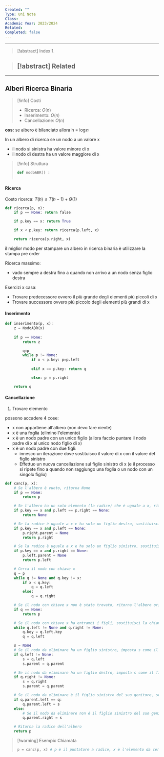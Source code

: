 ```yaml
---
Created: ""
Type: Uni Note
Class: 
Academic Year: 2023/2024
Related: 
Completed: false
---
```

---

>[!abstract] Index
>1. 

>[!abstract] Related
>- 

---

## Alberi Ricerca Binaria

>[!info] Costi
>- Ricerca: $O(n)$
>- Inserimento: $O(n)$
>- Cancellazione: $O(n)$

**oss:** se albero è bilanciato allora h = $\log n$


In un albero di ricerca se un nodo a un valore x
- il nodo si sinistra ha valore minore di x
- il nodo di destra ha un valore maggiore di x

>[!info] Struttura
>
>```python
>def nodoABR() :
>	
>```

#### Ricerca
Costo ricerca: $T(h)\leq T(h-1)+\Theta(1)$

```python
def ricerca(p, x):
	if p == None: return false

	if p.key == x: return True

	if x < p.key: return ricerca(p.left, x)

	return ricerca(p.right, x)
```

il miglior modo per stampare un albero in ricerca binaria è utilizzare la stampa pre order

Ricerca massimo:
- vado sempre a destra fino a quando non arrivo a un nodo senza figlio destra


Esercizi x casa:
- Trovare predecessore ovvero il più grande degli elementi più piccoli di x
- Trovare successore ovvero più piccolo degli elementi più grandi di x 

#### Inserimento 
```python
def inserimento(p, x):
	z = NodoABR(x)
	
	if p == None: 
		return z

		q=p
		while p != None:
			if x < p.key: p=p.left
			
			elif x == p.key: return q

			else: p = p.right

	return q
```

#### Cancellazione 
1. Trovare elemento

possono accadere 4 cose:
- x non appartiene all'albero (non devo fare niente)
- x è una foglia (elimino l'elemento)
- x è un nodo padre con un unico figlio (allora faccio puntare il nodo padre di x al unico nodo figlio di x)
- x è un nodo padre con due figli: 
	- innesco un iterazione dove sostituisco il valore di x con il valore del figlio sinistro
	- Effettuo un nuova cancellazione sul figlio sinistro di x (e il processo si ripete fino a quando non raggiungo una foglia o un nodo con un singolo figlio)

```python
def canc(p, x):
    # Se l'albero è vuoto, ritorna None
    if p == None: 
        return p

    # Se l'albero ha un solo elemento (la radice) che è uguale a x, ritorna None
    if p.key == x and p.left == p.right == None:   
        return None

    # Se la radice è uguale a x e ha solo un figlio destro, sostituisci la radice con il figlio destro
    if p.key == x and p.left == None:
        p.right.parent = None
        return p.right

    # Se la radice è uguale a x e ha solo un figlio sinistro, sostituisci la radice con il figlio sinistro
    if p.key == x and p.right == None:
        p.left.parent = None
        return p.left

    # Cerca il nodo con chiave x
    q = p
    while q != None and q.key != x:
        if x < q.key: 
            q = q.left
        else: 
            q = q.right

    # Se il nodo con chiave x non è stato trovato, ritorna l'albero originale
    if q == None: 
        return p

    # Se il nodo con chiave x ha entrambi i figli, sostituisci la chiave del nodo con la chiave del figlio sinistro
    while q.left != None and q.right != None:
        q.key = q.left.key
        q = q.left

    s = None
    # Se il nodo da eliminare ha un figlio sinistro, imposta s come il figlio sinistro
    if q.left != None:
        s = q.left
        s.parent = q.parent

    # Se il nodo da eliminare ha un figlio destro, imposta s come il figlio destro
    if q.right != None:
        s = q.right
        s.parent = q.parent 

    # Se il nodo da eliminare è il figlio sinistro del suo genitore, sostituisci il figlio sinistro del genitore con s
    if q.parent.left == q:
        q.parent.left = s
    else:
        # Se il nodo da eliminare non è il figlio sinistro del suo genitore, sostituisci il figlio destro del genitore con s
        q.parent.right = s

    # Ritorna la radice dell'albero
    return p
```

>[!warning] Esempio Chiamata
>
>```python
> p = canc(p, x) # p è il puntatore a radice, x è l'elemento da cercare
>```

